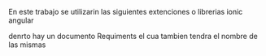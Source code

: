 En este trabajo se utilizarin las siguientes extenciones o librerias
ionic
angular

denrto hay un documento Requiments el cua tambien tendra el nombre de las mismas
